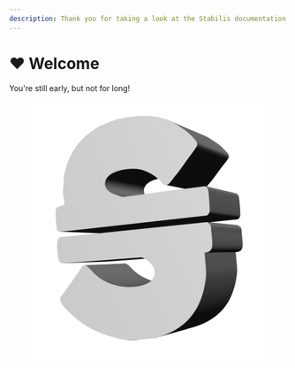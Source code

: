 ```yaml
---
description: Thank you for taking a look at the Stabilis documentation.
---
```


# ♥️ Welcome

You're still early, but not for long!



<figure><img src=".gitbook/assets/3dstab-logo.png" alt=""><figcaption></figcaption></figure>
